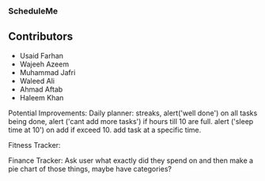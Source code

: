 ### ScheduleMe
## Contributors
- Usaid Farhan
- Wajeeh Azeem
- Muhammad Jafri
- Waleed Ali
- Ahmad Aftab
- Haleem Khan


Potential Improvements: 
Daily planner: streaks, alert('well done') on all tasks being done, alert ('cant add more tasks') if hours till 10 are full. alert ('sleep time at 10') on add if exceed 10. add task at a specific time.

Fitness Tracker:


Finance Tracker: Ask user what exactly did they spend on and then make a pie chart of those things, maybe have categories?
